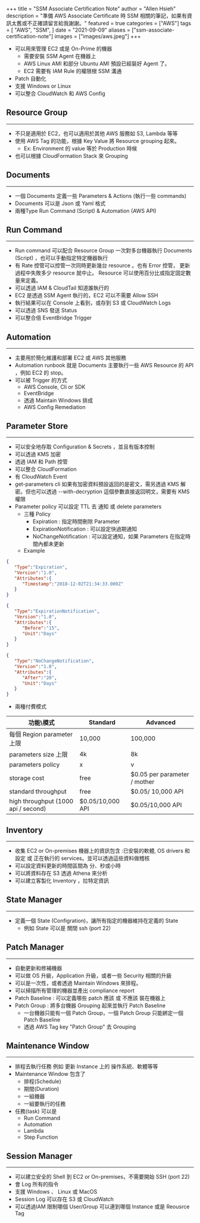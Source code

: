 +++
title = "SSM Associate Certification Note"
author = "Allen Hsieh"
description = "準備 AWS Associate Certificate 時 SSM 相關的筆記，如果有資訊太舊或不正確請留言給我謝謝。"
featured = true
categories = ["AWS"]
tags = [
    "AWS",
    "SSM",
]
date = "2021-09-09"
aliases = ["ssm-associate-certification-note"]
images = ["images/aws.jpeg"]
+++

- 可以用來管理 EC2 或是 On-Prime 的機器
  - 需要安裝 SSM Agent 在機器上
  - AWS Linux AMI 和部分 Ubuntu AMI 預設已經裝好 Agent 了。
  - EC2 需要有 IAM Rule 的權限根 SSM 溝通
- Patch 自動化
- 支援 Windows or Linux
- 可以整合 CloudWatch 和 AWS Config

## Resource Group
---
- 不只是適用於 EC2，也可以適用於其他 AWS 服務如 S3, Lambda 等等
- 使用 AWS Tag 的功能，根據 Key Value 將 Resource grouping 起來。
  - Ex: Environment 的 value 等於 Production 時候
- 也可以根據 CloudFormation Stack 來 Grouping

## Documents
---
- 一個 Documents 定義一些 Parameters & Actions (執行一些 commands)
- Documents 可以是 Json 或 Yaml 格式
- 兩種Type Run Command (Script) & Automation (AWS API)

## Run Command
---
- Run command 可以配合 Resource Group 一次對多台機器執行 Documents (Script) ，也可以手動指定特定機器執行
- 有 Rate 控管可以控管一次同時更新幾台 resource 。也有 Error 控管， 更新過程中失敗多少 resource 就中止。 Resource 可以使用百分比或指定固定數量來定義。 
- 可以透過 IAM & CloudTail 知道誰執行的
- EC2 是透過 SSM Agent 執行的，EC2 可以不需要 Allow SSH
- 執行結果可以在 Console 上看到，或存到 S3 或 CloudWatch Logs  
- 可以透過 SNS 發送 Status
- 可以整合倍 EventBridge Trigger

## Automation
---
- 主要用於簡化維護和部署 EC2 或 AWS 其他服務
- Automation runbook 就是 Documents 主要執行一些 AWS Resource 的 API ，例如 EC2 的 stop。
- 可以被 Trigger 的方式
   - AWS Console, Cli or SDK
   - EventBridge
   - 透過 Maintain Windows 排成
   - AWS Config Remediation 

## Parameter Store
---
- 可以安全地存取 Configuration & Secrets  ，並且有版本控制
- 可以透過 KMS 加密
- 透過 IAM 和 Path 控管
- 可以整合 CloudFormation 
- 有 CloudWatch Event 
- get-parameters cli 如果有加密資料預設返回的是密文，需另透過 KMS 解密。但也可以透過  --with-decryption 這個參數直接返回明文，需要有 KMS 權限
- Parameter policy 可以設定 TTL 去 通知 或 delete parameters 
   - 三種 Policy
      - Expiration : 指定時間刪除 Parameter 	
      - ExpirationNotification : 可以設定快過期通知
      - NoChangeNotification  : 可以設定通知，如果 Parameters 在指定時間內都未更新 
   - Example
```json
{
   "Type":"Expiration",
   "Version":"1.0",
   "Attributes":{
      "Timestamp":"2018-12-02T21:34:33.000Z"
   }
}

{
   "Type":"ExpirationNotification",
   "Version":"1.0",
   "Attributes":{
      "Before":"15",
      "Unit":"Days"
   }
}

{
   "Type":"NoChangeNotification",
   "Version":"1.0",
   "Attributes":{
      "After":"20",
      "Unit":"Days"
   }
}
```
- 兩種付費模式

| 功能\模式 | Standard | Advanced |
|------|-----|-----|
| 每個 Region parameter 上限 | 10,000 | 100,000 |
| parameters size 上限 | 4k| 8k|
| parameters policy | x | v |
| storage cost | free | $0.05 per parameter / mother|
| standard throughput | free | $0.05/ 10,000 API |
| high  throughput (1000 api / second) | $0.05/10,000 API | $0.05/10,000 API |


## Inventory 
---
- 收集 EC2 or On-premises 機器上的資訊包含 :已安裝的軟體, OS drivers 和 設定 或 正在執行的 services。並可以透過這些資料做稽核
- 可以設定資料更新的時間區間為 分、秒或小時
- 可以將資料存在 S3 透過 Athena 來分析
- 可以建立客製化 Inventory ，拉特定資訊


## State Manager
---
- 定義一個 State  (Configration)，讓所有指定的機器維持在定義的 State
   - 例如 State 可以是 關閉 ssh (port 22)

## Patch Manager
---
- 自動更新和修補機器
- 可以做 OS 升級，Application 升級，或者一些 Security 相關的升級
- 可以是一次性，或者透過 Maintain Windows 來排程。
- 可以掃描所有管理的機器並產出 compliance report 
- Patch Baseline : 可以定義哪些 patch 應該 或 不應該 裝在機器上
- Patch Group : 將多台機器 Grouping 起來並執行 Patch Baseline 
   - 一台機器只能有一個 Patch Group，一個 Patch Group 只能綁定一個 Patch Baseline
   - 透過 AWS Tag key "Patch Group" 去 Grouping

## Maintenance Window
---
- 排程去執行任務 例如 更新 Instance 上的 操作系統、軟體等等
- Maintenance Window 包含了
   - 排程(Schedule)
   - 期間(Duration) 
   - 一組機器
   - 一組要執行的任務
- 任務(task) 可以是
  - Run Command
  - Automation 
  - Lambda
  - Step Function

## Session Manager
---
- 可以建立安全的 Shell 到 EC2 or On-premises，不需要開始 SSH (port 22)
- 會 Log 所有的指令
- 支援 Windows 、 Linux 或 MacOS 
- Session Log 可以存在 S3 或 CloudWatch 
- 可以透過IAM 限制哪個 User/Group 可以連到哪個 Instance 或是 Reousrce Tag 


